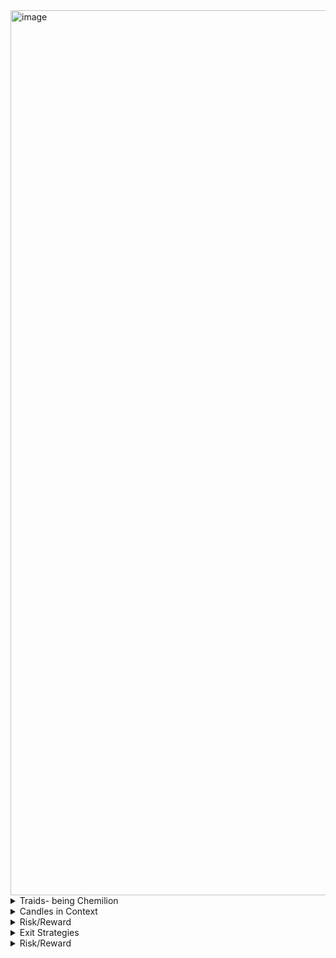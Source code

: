 
<img width="1416" alt="image" src="https://user-images.githubusercontent.com/75510135/201516556-75274c78-8083-4aac-8696-aa6e17429410.png">

<details>
<summary>Traids- being Chemilion</summary>
<br>

   <img width="1482" alt="image" src="https://user-images.githubusercontent.com/75510135/201515583-1f336e8b-ce44-4923-8a22-c6b67b1ebb39.png">

   <img width="1482" alt="image" src="https://user-images.githubusercontent.com/75510135/201515647-6b5d0fd7-68bd-4e27-b86e-0ae49aa1c68b.png">

   <img width="1416" alt="image" src="https://user-images.githubusercontent.com/75510135/201515698-4b663011-d9a1-473a-bb44-8a259d9b96d5.png">

   - example
  <img width="1416" alt="image" src="https://user-images.githubusercontent.com/75510135/201515742-804be9b2-3ced-46ad-bb56-570927d4adfa.png">

  <img width="1416" alt="image" src="https://user-images.githubusercontent.com/75510135/201515812-238e3ead-398b-4ead-9d4e-c08fa42f5c93.png">

  - to exit based on signal => chemilion
  <img width="1416" alt="image" src="https://user-images.githubusercontent.com/75510135/201515854-6d8d139a-81dd-473c-aa11-1e2c497afb38.png">

  <img width="1416" alt="image" src="https://user-images.githubusercontent.com/75510135/201516019-00cb0a0f-49dd-4a9b-b2e2-0da652e61fb5.png">

  <img width="1416" alt="image" src="https://user-images.githubusercontent.com/75510135/201516058-c17f7414-cf7b-4a15-8aa0-80cc2c42768b.png">

  <img width="1416" alt="image" src="https://user-images.githubusercontent.com/75510135/201516138-6443c96a-d3c5-4b6f-98b1-1213123dbbb1.png">
  
  <img width="1416" alt="image" src="https://user-images.githubusercontent.com/75510135/201516201-25d7d500-9ff0-4703-8e49-cb9f19687850.png">

</details>



<details>
<summary>Candles in Context</summary>
<br>

  <img width="1416" alt="image" src="https://user-images.githubusercontent.com/75510135/201516222-a1aa5c0f-087b-4c1c-9e5e-895f92cce85e.png">

  <img width="1416" alt="image" src="https://user-images.githubusercontent.com/75510135/201516253-9895bdf3-ef47-48f8-8e8b-5668cefb557f.png">

  <img width="1416" alt="image" src="https://user-images.githubusercontent.com/75510135/201516334-71d9dc72-de41-4df8-a5ac-4f6f447821ba.png">

  - which one is strong signal => depends on the context
  <img width="1416" alt="image" src="https://user-images.githubusercontent.com/75510135/201516435-e0500f1c-2ad1-4f7f-a3fa-691209cd5b27.png">

  <img width="1416" alt="image" src="https://user-images.githubusercontent.com/75510135/201516481-573dd08f-2bad-4be6-a75a-514b5621f7c4.png">

  <img width="1416" alt="image" src="https://user-images.githubusercontent.com/75510135/201516488-ff702cea-6202-4d50-b926-a214a98072f6.png">

  <img width="1416" alt="image" src="https://user-images.githubusercontent.com/75510135/201516531-e2fe4ca8-81e7-4397-88ef-a87fdabc6f26.png">

  
   
</details>


<details>
<summary>Risk/Reward</summary>
<br>

  <img width="1416" alt="image" src="https://user-images.githubusercontent.com/75510135/201516595-527cdfec-06f2-4d04-a85b-4d7be429832e.png">

  <img width="1416" alt="image" src="https://user-images.githubusercontent.com/75510135/201516648-0380b5b8-c2bf-492f-82a6-e1720397d8b3.png">
  <img width="1416" alt="image" src="https://user-images.githubusercontent.com/75510135/201516706-3030ea09-3678-4ef5-be6d-e650c65758a2.png">

  
</details>

<details>
<summary>Exit Strategies</summary>
<br>

  <img width="1416" alt="image" src="https://user-images.githubusercontent.com/75510135/201516766-473c73b2-e710-4566-8289-3ee21ad9d533.png">

  <img width="1416" alt="image" src="https://user-images.githubusercontent.com/75510135/201516780-380109f9-f3cd-4d82-a144-8633d451f281.png">

  - example
  <img width="1416" alt="image" src="https://user-images.githubusercontent.com/75510135/201516869-4e39af90-175c-426b-841e-8cd49b07f26b.png">

  <img width="1416" alt="image" src="https://user-images.githubusercontent.com/75510135/201516886-ca620daa-f10e-4c20-95d1-fd4c1e4813e8.png">

  <img width="1416" alt="image" src="https://user-images.githubusercontent.com/75510135/201516893-ec93bb07-e61c-4e11-8d4d-55bace80db59.png">

  <img width="1416" alt="image" src="https://user-images.githubusercontent.com/75510135/201516956-010c0b33-db86-483c-ba51-577a2a870e45.png">

  - here
  <img width="1416" alt="image" src="https://user-images.githubusercontent.com/75510135/201516999-0d17dc42-cf15-4474-a25c-9c3fd40737db.png">

  <img width="1416" alt="image" src="https://user-images.githubusercontent.com/75510135/201517030-d6145933-1810-4f4e-a5fe-c599e87f1aec.png">

  - example
  <img width="1416" alt="image" src="https://user-images.githubusercontent.com/75510135/201517046-e0343d9c-e049-45cf-ab32-b13fc1387fc9.png">

  <img width="1416" alt="image" src="https://user-images.githubusercontent.com/75510135/201517067-cf11f6e0-f4c4-4749-a06d-8e1cb075ac20.png">

  <img width="1416" alt="image" src="https://user-images.githubusercontent.com/75510135/201517071-1d8d9cf1-f52b-400e-92cb-94438152154a.png">

  - 2nd
  <img width="1416" alt="image" src="https://user-images.githubusercontent.com/75510135/201517081-6f9bdd10-5ae9-453d-bede-6f2b6ed8f216.png">

  <img width="1416" alt="image" src="https://user-images.githubusercontent.com/75510135/201517107-c4bdd9f8-f1fa-4242-9504-783a05fbc50e.png">

  - example
  <img width="1416" alt="image" src="https://user-images.githubusercontent.com/75510135/201517135-1e813024-87b1-4800-9a97-93690da59e90.png">

  <img width="1416" alt="image" src="https://user-images.githubusercontent.com/75510135/201517154-204ae342-3a03-4bd7-849b-2d95c7ce98f4.png">

  - 3rd
  <img width="1416" alt="image" src="https://user-images.githubusercontent.com/75510135/201517158-04d3f39e-3fb1-48a5-84ac-4c6e16a13e2d.png">
  <img width="1416" alt="image" src="https://user-images.githubusercontent.com/75510135/201517187-4c34f7c9-4a3f-4ec0-9ecb-4a57bc1f9963.png">

  - 4th , as long as 3 days MA line keep under 12 days MA , you remain in the trade
  <img width="1416" alt="image" src="https://user-images.githubusercontent.com/75510135/201517214-484f6a2e-df51-4741-9263-e0e8cd4e0c09.png">

  <img width="1416" alt="image" src="https://user-images.githubusercontent.com/75510135/201517276-228ab828-975c-4781-8855-0df3ea45af81.png">

  
  <img width="1416" alt="image" src="https://user-images.githubusercontent.com/75510135/201517311-25459078-e468-446c-9262-477c3e4f0669.png">

  <img width="1416" alt="image" src="https://user-images.githubusercontent.com/75510135/201517319-8ea4da2b-4675-4b56-8064-ce79886d1b74.png">

  
  

   
</details>

<details>
<summary>Risk/Reward</summary>
<br>



   
</details>

